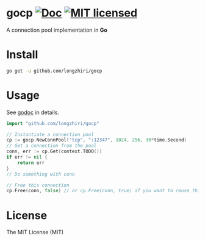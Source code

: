 # gocp [![Doc](https://img.shields.io/badge/go-doc-blue.svg)](https://godoc.org/github.com/longzhiri/gocp) [![MIT licensed](https://img.shields.io/badge/license-MIT-blue.svg)](https://github.com/longzhiri/gocp/blob/master/LICENSE)
A connection pool implementation  in **Go**

# Install
```bash
go get -u github.com/longzhiri/gocp
```

# Usage
See [godoc](https://godoc.org/github.com/longzhiri/gocp) in details.
```go
import "github.com/longzhiri/gocp"

// Instantiate a connection pool
cp := gocp.NewConnPool("tcp", ":12347", 1024, 256, 30*time.Second)
// Get a connection from the pool
conn, err := cp.Get(context.TODO())
if err != nil {
    return err
}
// Do something with conn

// Free this connection
cp.Free(conn, false) // or cp.Free(conn, true) if you want to reuse this connection
```

# License
The MIT License (MIT)